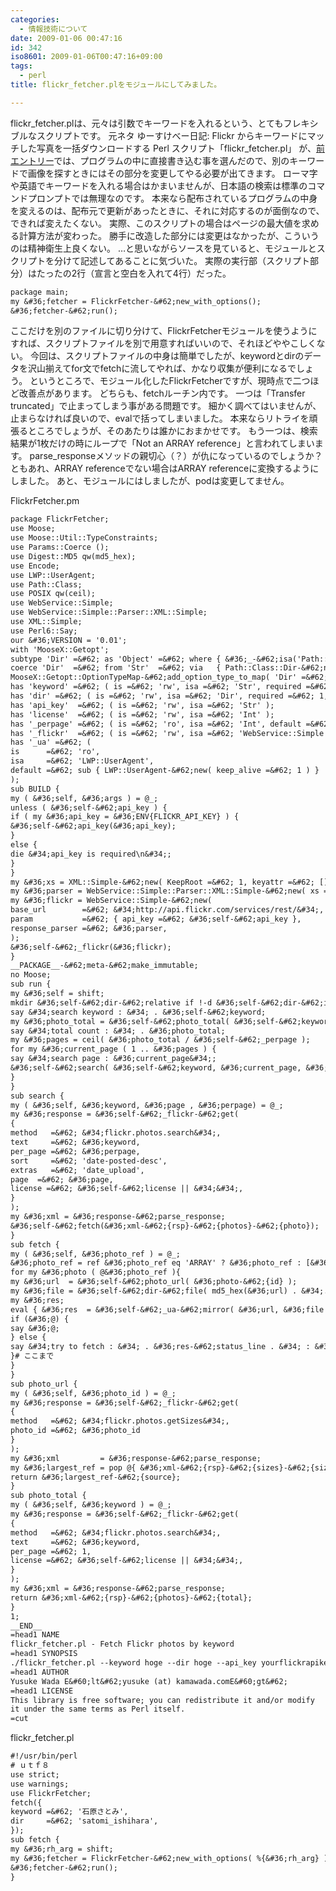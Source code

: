 ```yaml
---
categories:
  - 情報技術について
date: 2009-01-06 00:47:16
id: 342
iso8601: 2009-01-06T00:47:16+09:00
tags:
  - perl
title: flickr_fetcher.plをモジュールにしてみました。

---
```


<p>flickr_fetcher.plは、元々は引数でキーワードを入れるという、とてもフレキシブルなスクリプトです。
元ネタ
ゆーすけべー日記: Flickr からキーワードにマッチした写真を一括ダウンロードする Perl スクリプト「flickr_fetcher.pl」
が、<a href="http://www.nqou.net/2009/01/05/223856">前エントリー</a>では、プログラムの中に直接書き込む事を選んだので、別のキーワードで画像を探すときにはその部分を変更してやる必要が出てきます。
ローマ字や英語でキーワードを入れる場合はかまいませんが、日本語の検索は標準のコマンドプロンプトでは無理なのです。
本来なら配布されているプログラムの中身を変えるのは、配布元で更新があったときに、それに対応するのが面倒なので、できれば変えたくない。
実際、このスクリプトの場合はページの最大値を求める計算方法が変わった。
勝手に改造した部分には変更はなかったが、こういうのは精神衛生上良くない。
&#133;と思いながらソースを見ていると、モジュールとスクリプトを分けて記述してあることに気づいた。
実際の実行部（スクリプト部分）はたったの2行（宣言と空白を入れて4行）だった。</p>

```default
package main;
my &#36;fetcher = FlickrFetcher-&#62;new_with_options();
&#36;fetcher-&#62;run();
```

<p>ここだけを別のファイルに切り分けて、FlickrFetcherモジュールを使うようにすれば、スクリプトファイルを別で用意すればいいので、それほどややこしくない。
今回は、スクリプトファイルの中身は簡単でしたが、keywordとdirのデータを沢山揃えてfor文でfetchに流してやれば、かなり収集が便利になるでしょう。
というところで、モジュール化したFlickrFetcherですが、現時点で二つほど改善点があります。
どちらも、fetchルーチン内です。
一つは「Transfer truncated」で止まってしまう事がある問題です。
細かく調べてはいませんが、止まらなければ良いので、evalで括ってしまいました。
本来ならリトライを頑張るところでしょうが、そのあたりは誰かにおまかせです。
もう一つは、検索結果が1枚だけの時にループで「Not an ARRAY reference」と言われてしまいます。
parse_responseメソッドの親切心（？）が仇になっているのでしょうか？
ともあれ、ARRAY referenceでない場合はARRAY referenceに変換するようにしました。
あと、モジュールにはしましたが、podは変更してません。</p>

<p>
FlickrFetcher.pm</p>

```default
package FlickrFetcher;
use Moose;
use Moose::Util::TypeConstraints;
use Params::Coerce ();
use Digest::MD5 qw(md5_hex);
use Encode;
use LWP::UserAgent;
use Path::Class;
use POSIX qw(ceil);
use WebService::Simple;
use WebService::Simple::Parser::XML::Simple;
use XML::Simple;
use Perl6::Say;
our &#36;VERSION = '0.01';
with 'MooseX::Getopt';
subtype 'Dir' =&#62; as 'Object' =&#62; where { &#36;_-&#62;isa('Path::Class::Dir') };
coerce 'Dir'  =&#62; from 'Str'  =&#62; via   { Path::Class::Dir-&#62;new(&#36;_) };
MooseX::Getopt::OptionTypeMap-&#62;add_option_type_to_map( 'Dir' =&#62; '=s' );
has 'keyword' =&#62; ( is =&#62; 'rw', isa =&#62; 'Str', required =&#62; 1 );
has 'dir' =&#62; ( is =&#62; 'rw', isa =&#62; 'Dir', required =&#62; 1, coerce =&#62; 1 );
has 'api_key'  =&#62; ( is =&#62; 'rw', isa =&#62; 'Str' );
has 'license'  =&#62; ( is =&#62; 'rw', isa =&#62; 'Int' );
has '_perpage' =&#62; ( is =&#62; 'ro', isa =&#62; 'Int', default =&#62; 500 );
has '_flickr'  =&#62; ( is =&#62; 'rw', isa =&#62; 'WebService::Simple' );
has '_ua' =&#62; (
is      =&#62; 'ro',
isa     =&#62; 'LWP::UserAgent',
default =&#62; sub { LWP::UserAgent-&#62;new( keep_alive =&#62; 1 ) }
);
sub BUILD {
my ( &#36;self, &#36;args ) = @_;
unless ( &#36;self-&#62;api_key ) {
if ( my &#36;api_key = &#36;ENV{FLICKR_API_KEY} ) {
&#36;self-&#62;api_key(&#36;api_key);
}
else {
die &#34;api_key is required\n&#34;;
}
}
my &#36;xs = XML::Simple-&#62;new( KeepRoot =&#62; 1, keyattr =&#62; [] );
my &#36;parser = WebService::Simple::Parser::XML::Simple-&#62;new( xs =&#62; &#36;xs );
my &#36;flickr = WebService::Simple-&#62;new(
base_url        =&#62; &#34;http://api.flickr.com/services/rest/&#34;,
param           =&#62; { api_key =&#62; &#36;self-&#62;api_key },
response_parser =&#62; &#36;parser,
);
&#36;self-&#62;_flickr(&#36;flickr);
}
__PACKAGE__-&#62;meta-&#62;make_immutable;
no Moose;
sub run {
my &#36;self = shift;
mkdir &#36;self-&#62;dir-&#62;relative if !-d &#36;self-&#62;dir-&#62;is_absolute;
say &#34;search keyword : &#34; . &#36;self-&#62;keyword;
my &#36;photo_total = &#36;self-&#62;photo_total( &#36;self-&#62;keyword );
say &#34;total count : &#34; . &#36;photo_total;
my &#36;pages = ceil( &#36;photo_total / &#36;self-&#62;_perpage );
for my &#36;current_page ( 1 .. &#36;pages ) {
say &#34;search page : &#36;current_page&#34;;
&#36;self-&#62;search( &#36;self-&#62;keyword, &#36;current_page, &#36;self-&#62;_perpage );
}
}
sub search {
my ( &#36;self, &#36;keyword, &#36;page , &#36;perpage) = @_;
my &#36;response = &#36;self-&#62;_flickr-&#62;get(
{
method   =&#62; &#34;flickr.photos.search&#34;,
text     =&#62; &#36;keyword,
per_page =&#62; &#36;perpage,
sort     =&#62; 'date-posted-desc',
extras   =&#62; 'date_upload',
page  =&#62; &#36;page,
license =&#62; &#36;self-&#62;license || &#34;&#34;,
}
);
my &#36;xml = &#36;response-&#62;parse_response;
&#36;self-&#62;fetch(&#36;xml-&#62;{rsp}-&#62;{photos}-&#62;{photo});
}
sub fetch {
my ( &#36;self, &#36;photo_ref ) = @_;
&#36;photo_ref = ref &#36;photo_ref eq 'ARRAY' ? &#36;photo_ref : [&#36;photo_ref];# 要素が一つのとき対策
for my &#36;photo ( @&#36;photo_ref ){
my &#36;url  = &#36;self-&#62;photo_url( &#36;photo-&#62;{id} );
my &#36;file = &#36;self-&#62;dir-&#62;file( md5_hex(&#36;url) . &#34;.jpg&#34; );
my &#36;res;
eval { &#36;res  = &#36;self-&#62;_ua-&#62;mirror( &#36;url, &#36;file ); };# 「Transfer truncated」対策。ここから
if (&#36;@) {
say &#36;@;
} else {
say &#34;try to fetch : &#34; . &#36;res-&#62;status_line . &#34; : &#36;url&#34;;
}# ここまで
}
}
sub photo_url {
my ( &#36;self, &#36;photo_id ) = @_;
my &#36;response = &#36;self-&#62;_flickr-&#62;get(
{
method   =&#62; &#34;flickr.photos.getSizes&#34;,
photo_id =&#62; &#36;photo_id
}
);
my &#36;xml         = &#36;response-&#62;parse_response;
my &#36;largest_ref = pop @{ &#36;xml-&#62;{rsp}-&#62;{sizes}-&#62;{size} };
return &#36;largest_ref-&#62;{source};
}
sub photo_total {
my ( &#36;self, &#36;keyword ) = @_;
my &#36;response = &#36;self-&#62;_flickr-&#62;get(
{
method   =&#62; &#34;flickr.photos.search&#34;,
text     =&#62; &#36;keyword,
per_page =&#62; 1,
license =&#62; &#36;self-&#62;license || &#34;&#34;,
}
);
my &#36;xml = &#36;response-&#62;parse_response;
return &#36;xml-&#62;{rsp}-&#62;{photos}-&#62;{total};
}
1;
__END__
=head1 NAME
flickr_fetcher.pl - Fetch Flickr photos by keyword
=head1 SYNOPSIS
./flickr_fetcher.pl --keyword hoge --dir hoge --api_key yourflickrapikey
=head1 AUTHOR
Yusuke Wada E&#60;lt&#62;yusuke (at) kamawada.comE&#60;gt&#62;
=head1 LICENSE
This library is free software; you can redistribute it and/or modify
it under the same terms as Perl itself.
=cut
```

<p>flickr_fetcher.pl</p>

```default
#!/usr/bin/perl
# ｕｔｆ８
use strict;
use warnings;
use FlickrFetcher;
fetch({
keyword =&#62; '石原さとみ',
dir     =&#62; 'satomi_ishihara',
});
sub fetch {
my &#36;rh_arg = shift;
my &#36;fetcher = FlickrFetcher-&#62;new_with_options( %{&#36;rh_arg} );
&#36;fetcher-&#62;run();
}
```
    	